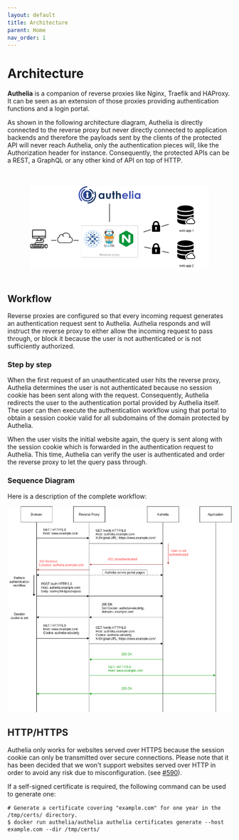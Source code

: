 ```yaml
---
layout: default
title: Architecture
parent: Home
nav_order: 1
---
```


# Architecture

**Authelia** is a companion of reverse proxies like Nginx, Traefik and HAProxy.
It can be seen as an extension of those proxies providing authentication functions
and a login portal.

As shown in the following architecture diagram, Authelia is directly connected to
the reverse proxy but never directly connected to application backends and therefore
the payloads sent by the clients of the protected API will never reach Authelia, only
the authentication pieces will, like the Authorization header for instance. Consequently,
the protected APIs can be a REST, a GraphQL or any other kind of API on top of HTTP.

<p align="center" style="margin:50px">
  <img src="../images/archi.png"/>
</p>

## Workflow

Reverse proxies are configured so that every incoming request generates an authentication
request sent to Authelia. Authelia responds and will instruct the reverse proxy to either allow
the incoming request to pass through, or block it because the user is not authenticated
or is not sufficiently authorized.

### Step by step

When the first request of an unauthenticated user hits the reverse proxy, Authelia
determines the user is not authenticated because no session cookie has been sent along with
the request. Consequently, Authelia redirects the user to the authentication portal provided
by Authelia itself. The user can then execute the authentication workflow using that portal
to obtain a session cookie valid for all subdomains of the domain protected by Authelia.

When the user visits the initial website again, the query is sent along with the
session cookie which is forwarded in the authentication request to Authelia. This time,
Authelia can verify the user is authenticated and order the reverse proxy to let the query
pass through.

### Sequence Diagram

Here is a description of the complete workflow:

<p align="center">
  <img src="../images/sequence-diagram.png"/>
</p>

## HTTP/HTTPS

Authelia only works for websites served over HTTPS because the session cookie can only be
transmitted over secure connections. Please note that it has been decided that we won't
support websites served over HTTP in order to avoid any risk due to misconfiguration.
(see [#590](https://github.com/authelia/authelia/issues/590)).

If a self-signed certificate is required, the following command can be used to generate one:

    # Generate a certificate covering "example.com" for one year in the /tmp/certs/ directory.
    $ docker run authelia/authelia authelia certificates generate --host example.com --dir /tmp/certs/
